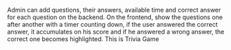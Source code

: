 Admin can add questions, their answers, available time and correct answer for each question
on the backend.
On the frontend, show the questions one after another with a timer counting down, if the
user answered the correct answer, it accumulates on his score and if he answered a wrong
answer, the correct one becomes highlighted.
This is Trivia Game
